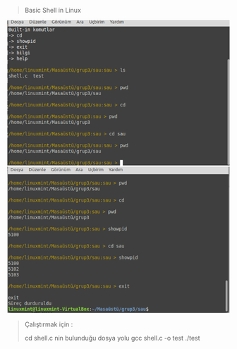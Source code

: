 
> Basic Shell in Linux


![alt text](https://github.com/rabiaabdioglu/Odevler/blob/main/BasicShell/1.png)  ![alt text](https://github.com/rabiaabdioglu/Odevler/blob/main/BasicShell/3.png)


> Çalıştırmak için :
> 
> cd shell.c nin bulunduğu dosya yolu
> gcc shell.c -o test
> ./test 

